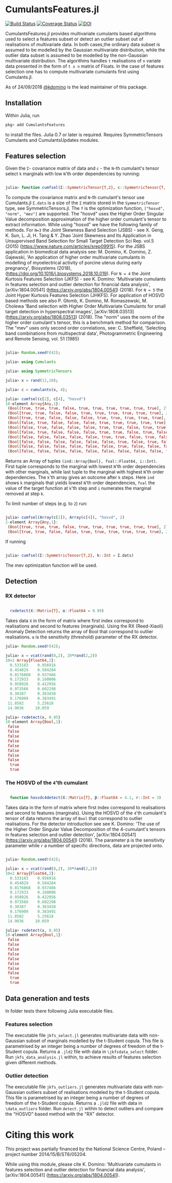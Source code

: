 # CumulantsFeatures.jl


[![Build Status](https://travis-ci.org/ZKSI/CumulantsFeatures.jl.svg?branch=master)](https://travis-ci.org/ZKSI/CumulantsFeatures.jl)
[![Coverage Status](https://coveralls.io/repos/github/ZKSI/CumulantsFeatures.jl/badge.svg?branch=master)](https://coveralls.io/github/ZKSI/CumulantsFeatures.jl?branch=master)
[![DOI](https://zenodo.org/badge/DOI/10.5281/zenodo.3339299.svg)](https://doi.org/10.5281/zenodo.3339299)

CumulantsFeatures.jl provides multivariate cumulants based algorithms used to select a features subset or detect an outlier subset out of realisations of multivariate data.
In both cases,the ordinary data subset is assumed to be modelled by the Gaussian multivariate distribution, while the outlier data subset is assumed to be modelled by the non-Gaussian multivariate distribution.
The algorithms handles `t` realisations of `n` variate data presented in the form of `t x n` matrix of Floats. In the case of features selection one has to compute multivariate cumulants first using
Cumulants.jl.

As of 24/09/2018 [@kdomino](https://github.com/kdomino) is the lead maintainer of this package.

## Installation

Within Julia, run

```julia
pkg> add CumulantsFeatures
```

to install the files. Julia 0.7 or later is required. Requires SymmetricTensors Cumulants and CumulantsUpdates modules.

## Features selection

Given the `Σ`- covariance matrix of data and `c` - the `N`-th cumulant's tensor
select `k` marginals with low `N`'th order dependencies by running:

```julia

julia> function cumfsel(Σ::SymmetricTensor{T,2}, c::SymmetricTensor{T, N}, f::String, k::Int = Σ.dats) where {T <: AbstractFloat, N}

```
To compute the covariance matrix and `N`-th cumulant's tensor use Cumulants.jl
`Σ.dats` is a size of the `Σ` matrix stored in the `SymmetricTensor` type, see SymmetricTensors.jl.
The `f` is the optimization function, `["hosvd", "norm", "mev"]` are supported. The "hosvd" uses the Higher Order Singular Value decomposition approximation of the higher order cumulant's tensor to extract information. While using "hosvd" we have the following family of methods. For `N=3` the Joint Skewness Band Selection (JSBS) - see X. Geng, K. Sun, L. Ji, H. Tang & Y. Zhao 'Joint Skewness and Its Application in Unsupervised Band Selection for Small Target Detection Sci Rep. vol.5 (2015) (https://www.nature.com/articles/srep09915). For the JSBS application in biomedical data analysis see: M. Domino, K. Domino, Z. Gajewski, 'An application of higher order multivariate cumulants in modelling of myoelectrical activity of porcine uterus during early pregnancy', Biosystems (2018), (https://doi.org/10.1016/j.biosystems.2018.10.019). For `N = 4` the Joint Kurtosis Features Selection (JKFS) - see K. Domino: 'Multivariate cumulants in features selection and outlier detection for financial data analysis', [arXiv:1804.00541] (https://arxiv.org/abs/1804.00541) (2018). For `N = 5` the Joint Hyper Kurtosis Features Selection (JHKFS). For application of HOSVD based methods see also P. Głomb, K. Domino, M. Romaszewski, M. Cholewa 'Band selection with Higher Order Multivariate Cumulants for small target detection in hyperspectral images', [arXiv:1808.03513] (https://arxiv.org/abs/1808.03513) (2018). The "norm" uses the norm of the higher order cumulant's tensor, this is a benchmark method for comparison. The "mev" uses only second order correlations, see: C. Sheffield, 'Selecting band combinations from multispectral data', Photogrammetric Engineering and Remote Sensing, vol. 51 (1985)

```julia

julia> Random.seed!(42);

julia> using Cumulants

julia> using SymmetricTensors

julia> x = rand(12,10);

julia> c = cumulants(x, 4);

julia> cumfsel(c[2], c[4], "hosvd")
10-element Array{Any,1}:
 (Bool[true, true, true, false, true, true, true, true, true, true], 27.2519, 4)        
 (Bool[true, true, false, false, true, true, true, true, true, true], 22.6659, 3)       
 (Bool[true, true, false, false, false, true, true, true, true, true], 18.1387, 5)      
 (Bool[false, true, false, false, false, true, true, true, true, true], 14.4492, 1)     
 (Bool[false, true, false, false, false, true, true, false, true, true], 11.2086, 8)    
 (Bool[false, true, false, false, false, true, true, false, true, false], 7.84083, 10)  
 (Bool[false, false, false, false, false, true, true, false, true, false], 5.15192, 2)  
 (Bool[false, false, false, false, false, false, true, false, true, false], 2.56748, 6)
 (Bool[false, false, false, false, false, false, true, false, false, false], 0.30936, 9)
 (Bool[false, false, false, false, false, false, false, false, false, false], 0.0, 7)  

```

Returns an Array of tuples `(ind::Array{Bool}, fval::Float64, i::Int)`. First tuple corresponds to the marginal with lowest `N`'th order dependencies with other marginals, while last tuple to the marginal with highest
`N`'th order dependencies. The `k`'th array gives an outcome after `k` steps. Here `ind` shows `k` marginals that yields lowest `N`'th order dependencies, `fval` the value of the target function at `k`'th step and `i` numerates the marginal removed at step `k`.

To limit number of steps (e.g. to `2`) run:

```julia

julia> cumfsel(Array(c[2]), Array(c[4]), "hosvd", 2)
2-element Array{Any,1}:
 (Bool[true, true, true, false, true, true, true, true, true, true], 27.2519, 4)
 (Bool[true, true, false, false, true, true, true, true, true, true], 22.6659, 3)

```

If running

```julia

julia> cumfsel(Σ::SymmetricTensor{T,2}, k::Int = Σ.dats)

```
The mev optimization function will be used.

## Detection

### RX detector

```julia

  rxdetect(X::Matrix{T}, α::Float64 = 0.99)

```

Takes data `X` in the form of matrix where first index correspond to realisations and
second to features (marginals). Using the RX (Reed-Xiaoli) Anomaly Detection returns the array of Bool that
correspond to outlier realisations. `α` is the sensitivity (threshold) parameter of the RX detector.


```julia
julia> Random.seed!(42);

julia> x = vcat(rand(8,2), 20*rand(2,2))
10×2 Array{Float64,2}:
  0.533183    0.956916
  0.454029    0.584284
  0.0176868   0.937466
  0.172933    0.160006
  0.958926    0.422956
  0.973566    0.602298
  0.30387     0.363458
  0.176909    0.383491
 11.8582      5.25618
 14.9036     10.059   

julia> rxdetect(x, 0.95)
10-element Array{Bool,1}:
 false
 false
 false
 false
 false
 false
 false
 false
  true
  true
```

### The HOSVD of the `4`'th cumulant

```julia

  function hosvdc4detect(X::Matrix{T}, β::Float64 = 4.1, r::Int = 3)

```


Takes data in the form of matrix where first index correspond to realisations and
second to features (marginals). Using the HOSVD of the `4`'th cumulant's tensor of data returns the array of `Bool` that correspond to outlier realisations. For the detector introduction see see K. Domino: 'The use of the Higher Order Singular Value Decomposition of the 4-cumulant's tensors in features selection and outlier detection', [arXiv:1804.00541] (https://arxiv.org/abs/1804.00541) (2018). The parameter `β` is the sensitivity parameter while `r` a
number of specific directions, data are projected onto.

```julia

julia> Random.seed!(42);

julia> x = vcat(rand(8,2), 20*rand(2,2))
10×2 Array{Float64,2}:
  0.533183    0.956916
  0.454029    0.584284
  0.0176868   0.937466
  0.172933    0.160006
  0.958926    0.422956
  0.973566    0.602298
  0.30387     0.363458
  0.176909    0.383491
 11.8582      5.25618
 14.9036     10.059

julia> rxdetect(x, 0.95)
10-element Array{Bool,1}:
 false
 false
 false
 false
 false
 false
 false
 false
  true
  true
```
## Data generation and tests

In folder tests there following Julia executable files.

### Features selection

 The executable file `jkfs_select.jl` generates multivariate data with non-Gaussian subset of marginals modelled by the t-Student copula. This file is parametrised by an integer being a number of degrees of freedom of the t-Student copula. Returns a `.jld2` file with data in `\jkfsdata_select` folder. Run `jkfs_data_analysis.jl` within, to achieve results of features selection given different methods.

### Outlier detection

 The executable file `jkfs_outliers.jl` generates multivariate data with non-Gaussian outliers subset of realisations modeled by the t-Student copula.
 This file is parametrised by an integer being a number of degrees of freedom of the t-Student copula. Returns a `.jld2` file with data in `\data_outliers` folder. Run `detect.jl` within to detect outliers and compare the "HOSVD" based method with the "RX" detector.

# Citing this work

This project was partially financed by the National Science Centre, Poland – project number 2014/15/B/ST6/05204.

While using this module, please cite K. Domino: 'Multivariate cumulants in features selection and outlier detection for financial data analysis', [arXiv:1804.00541] (https://arxiv.org/abs/1804.00541).
